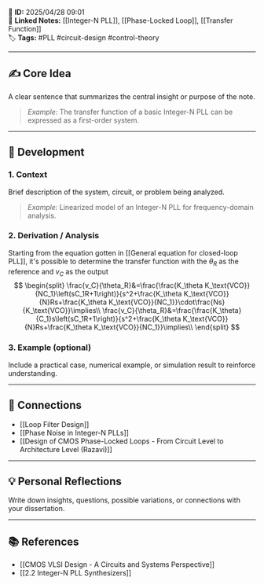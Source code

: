 📌 **ID:** 2025/04/28 09:01  
🔗 **Linked Notes:** [[Integer-N PLL]], [[Phase-Locked Loop]], [[Transfer Function]]  
🏷️ **Tags:** #PLL #circuit-design #control-theory

---

## ✍️ Core Idea  
A clear sentence that summarizes the central insight or purpose of the note.  
> *Example:* The transfer function of a basic Integer-N PLL can be expressed as a first-order system.

---

## 🧩 Development

### 1. Context  
Brief description of the system, circuit, or problem being analyzed.  
> *Example:* Linearized model of an Integer-N PLL for frequency-domain analysis.

### 2. Derivation / Analysis  
Starting from the equation gotten in [[General equation for closed-loop PLL]], it's possible to determine the transfer function with the $\theta_R$ as the reference and $v_C$ as the output
$$
\begin{split}
\frac{v_C}{\theta_R}&=\frac{\frac{K_\theta K_\text{VCO}}{NC_1}\left(sC_1R+1\right)}{s^2+\frac{K_\theta K_\text{VCO}}{N}Rs+\frac{K_\theta K_\text{VCO}}{NC_1}}\cdot\frac{Ns}{K_\text{VCO}}\implies\\
\frac{v_C}{\theta_R}&=\frac{\frac{K_\theta}{C_1}s\left(sC_1R+1\right)}{s^2+\frac{K_\theta K_\text{VCO}}{N}Rs+\frac{K_\theta K_\text{VCO}}{NC_1}}\implies\\
\end{split}
$$


### 3. Example (optional)  
Include a practical case, numerical example, or simulation result to reinforce understanding.

---

## 🔁 Connections  
- [[Loop Filter Design]]  
- [[Phase Noise in Integer-N PLLs]]  
- [[Design of CMOS Phase-Locked Loops - From Circuit Level to Architecture Level (Razavi)]]

---

## 💡 Personal Reflections  
Write down insights, questions, possible variations, or connections with your dissertation.

---

## 📚 References  
- [[CMOS VLSI Design - A Circuits and Systems Perspective]]
- [[2.2 Integer-N PLL Synthesizers]] 
